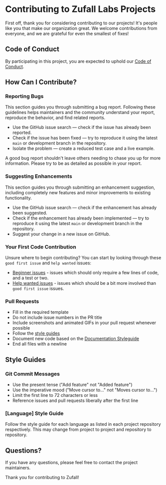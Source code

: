 # Contributing to Zufall Labs Projects

First off, thank you for considering contributing to our projects! It's people like you that make our organization great. We welcome contributions from everyone, and we are grateful for even the smallest of fixes!

## Code of Conduct

By participating in this project, you are expected to uphold our [Code of Conduct](CODE_OF_CONDUCT.md).

## How Can I Contribute?

### Reporting Bugs

This section guides you through submitting a bug report. Following these guidelines helps maintainers and the community understand your report, reproduce the behavior, and find related reports.

- Use the GitHub issue search — check if the issue has already been reported.
- Check if the issue has been fixed — try to reproduce it using the latest `main` or development branch in the repository.
- Isolate the problem — create a reduced test case and a live example.

A good bug report shouldn't leave others needing to chase you up for more information. Please try to be as detailed as possible in your report.

### Suggesting Enhancements

This section guides you through submitting an enhancement suggestion, including completely new features and minor improvements to existing functionality.

- Use the GitHub issue search — check if the enhancement has already been suggested.
- Check if the enhancement has already been implemented — try to reproduce it using the latest `main` or development branch in the repository.
- Suggest your change in a new issue on GitHub.

### Your First Code Contribution

Unsure where to begin contributing? You can start by looking through these `good first issue` and `help wanted` issues:

- [Beginner issues](https://github.com/search?q=org%3Azufall-labs+is%3Aissue+label%3Agood%22first%22issue+is%3Aopen&type=Issues) - issues which should only require a few lines of code, and a test or two.
- [Help wanted issues](https://github.com/search?q=org%3A[OrganizationName]+is%3Aissue+label%3A%22help%22wanted%22+is%3Aopen&type=Issues) - issues which should be a bit more involved than `good first issue` issues.

### Pull Requests

- Fill in the required template
- Do not include issue numbers in the PR title
- Include screenshots and animated GIFs in your pull request whenever possible
- Follow the [style guides](#style-guides)
- Document new code based on the [Documentation Styleguide](#documentation-styleguide)
- End all files with a newline

## Style Guides

### Git Commit Messages

- Use the present tense ("Add feature" not "Added feature")
- Use the imperative mood ("Move cursor to..." not "Moves cursor to...")
- Limit the first line to 72 characters or less
- Reference issues and pull requests liberally after the first line

### [Language] Style Guide

Follow the style guide for each language as listed in each project repository respectively. This may change from project to project and repository to repository.

## Questions?

If you have any questions, please feel free to contact the project maintainers.

Thank you for contributing to Zufall!